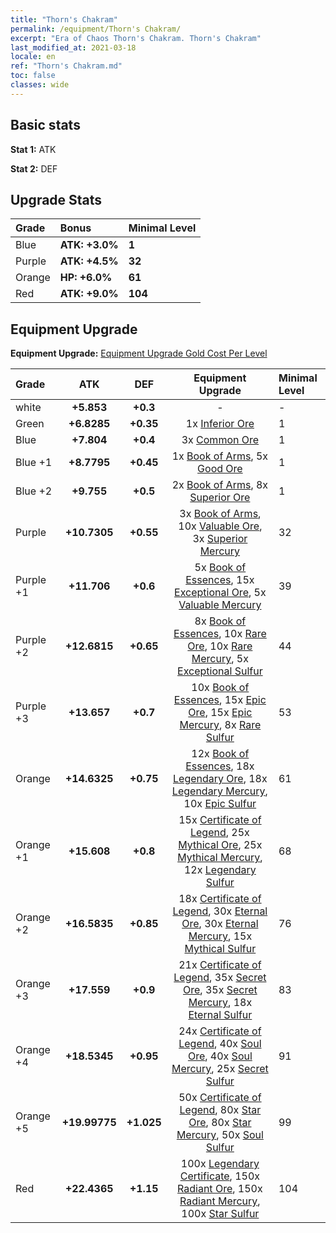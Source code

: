 ```yaml
---
title: "Thorn's Chakram"
permalink: /equipment/Thorn's Chakram/
excerpt: "Era of Chaos Thorn's Chakram. Thorn's Chakram"
last_modified_at: 2021-03-18
locale: en
ref: "Thorn's Chakram.md"
toc: false
classes: wide
---
```


## Basic stats
 **Stat 1:** ATK

 **Stat 2:** DEF

## Upgrade Stats

  |     Grade    |   Bonus | Minimal Level | 
  |:-------------|:--------|:--------------| 
  | Blue | **ATK: +3.0%** | **1** | 
  | Purple | **ATK: +4.5%** | **32** | 
  | Orange | **HP: +6.0%** | **61** | 
  | Red | **ATK: +9.0%** | **104** | 


## Equipment Upgrade
 **Equipment Upgrade:** [Equipment Upgrade Gold Cost Per Level](/equipment/EquipmentUpgradeCostPerLevel/) 

  |          Grade      | ATK | DEF | Equipment Upgrade | Minimal Level |
  |:--------------------|:---------:|:---------:|:----------------:|:--------------|
  | white | **+5.853** | **+0.3** | - | - |
  | Green | **+6.8285** | **+0.35** | 1x [Inferior Ore](/Items/mat_1/) | 1 |
  | Blue | **+7.804** | **+0.4** | 3x [Common Ore](/Items/mat_6/) | 1 |
  | Blue +1 | **+8.7795** | **+0.45** | 1x [Book of Arms](/Items/mat_18/), 5x [Good Ore](/Items/mat_12/) | 1 |
  | Blue +2 | **+9.755** | **+0.5** | 2x [Book of Arms](/Items/mat_25/), 8x [Superior Ore](/Items/mat_19/) | 1 |
  | Purple | **+10.7305** | **+0.55** | 3x [Book of Arms](/Items/mat_32/), 10x [Valuable Ore](/Items/mat_26/), 3x [Superior Mercury](/Items/mat_21/) | 32 |
  | Purple +1 | **+11.706** | **+0.6** | 5x [Book of Essences](/Items/mat_39/), 15x [Exceptional Ore](/Items/mat_33/), 5x [Valuable Mercury](/Items/mat_28/) | 39 |
  | Purple +2 | **+12.6815** | **+0.65** | 8x [Book of Essences](/Items/mat_46/), 10x [Rare Ore](/Items/mat_40/), 10x [Rare Mercury](/Items/mat_42/), 5x [Exceptional Sulfur](/Items/mat_36/) | 44 |
  | Purple +3 | **+13.657** | **+0.7** | 10x [Book of Essences](/Items/mat_53/), 15x [Epic Ore](/Items/mat_47/), 15x [Epic Mercury](/Items/mat_49/), 8x [Rare Sulfur](/Items/mat_43/) | 53 |
  | Orange | **+14.6325** | **+0.75** | 12x [Book of Essences](/Items/mat_60/), 18x [Legendary Ore](/Items/mat_54/), 18x [Legendary Mercury](/Items/mat_56/), 10x [Epic Sulfur](/Items/mat_50/) | 61 |
  | Orange +1 | **+15.608** | **+0.8** | 15x [Certificate of Legend](/Items/mat_67/), 25x [Mythical Ore](/Items/mat_61/), 25x [Mythical Mercury](/Items/mat_63/), 12x [Legendary Sulfur](/Items/mat_57/) | 68 |
  | Orange +2 | **+16.5835** | **+0.85** | 18x [Certificate of Legend](/Items/mat_74/), 30x [Eternal Ore](/Items/mat_68/), 30x [Eternal Mercury](/Items/mat_70/), 15x [Mythical Sulfur](/Items/mat_64/) | 76 |
  | Orange +3 | **+17.559** | **+0.9** | 21x [Certificate of Legend](/Items/mat_81/), 35x [Secret Ore](/Items/mat_75/), 35x [Secret Mercury](/Items/mat_77/), 18x [Eternal Sulfur](/Items/mat_71/) | 83 |
  | Orange +4 | **+18.5345** | **+0.95** | 24x [Certificate of Legend](/Items/mat_88/), 40x [Soul Ore](/Items/mat_82/), 40x [Soul Mercury](/Items/mat_84/), 25x [Secret Sulfur](/Items/mat_78/) | 91 |
  | Orange +5 | **+19.99775** | **+1.025** | 50x [Certificate of Legend](/Items/mat_95/), 80x [Star Ore](/Items/mat_89/), 80x [Star Mercury](/Items/mat_91/), 50x [Soul Sulfur](/Items/mat_85/) | 99 |
  | Red | **+22.4365** | **+1.15** | 100x [Legendary Certificate](/Items/mat_102/), 150x [Radiant Ore](/Items/mat_96/), 150x [Radiant Mercury](/Items/mat_98/), 100x [Star Sulfur](/Items/mat_92/) | 104 |

